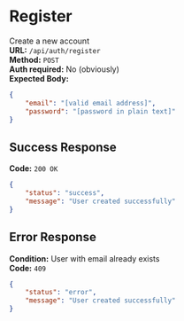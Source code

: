 # Register
Create a new account  
**URL:** `/api/auth/register`  
**Method:** `POST`  
**Auth required:** No (obviously)  
**Expected Body:**  
```json
{
    "email": "[valid email address]",
    "password": "[password in plain text]"
}
```
  
## Success Response
**Code:** `200 OK`
```JSON
{
    "status": "success",
    "message": "User created successfully"
}
```

## Error Response
**Condition:** User with email already exists  
**Code:** `409`
```JSON
{
    "status": "error",
    "message": "User created successfully"
}
```